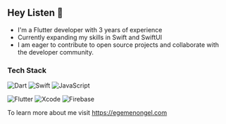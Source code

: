 ##  Hey Listen 🧚
- I'm a Flutter developer with 3 years of experience
- Currently expanding my skills in Swift and SwiftUI
- I am eager to contribute to open source projects and collaborate with the developer community.


### Tech Stack
![Dart](https://img.shields.io/badge/dart-%230175C2.svg?style=for-the-badge&logo=dart&logoColor=white) ![Swift](https://img.shields.io/badge/swift-F54A2A?style=for-the-badge&logo=swift&logoColor=white) ![JavaScript](https://img.shields.io/badge/javascript-%23323330.svg?style=for-the-badge&logo=javascript&logoColor=%23F7DF1E)

![Flutter](https://img.shields.io/badge/Flutter-%2302569B.svg?style=for-the-badge&logo=Flutter&logoColor=white) ![Xcode](https://img.shields.io/badge/Xcode-007ACC?style=for-the-badge&logo=Xcode&logoColor=white) ![Firebase](https://img.shields.io/badge/firebase-a08021?style=for-the-badge&logo=firebase&logoColor=ffcd34)


To learn more about me visit https://egemenongel.com
